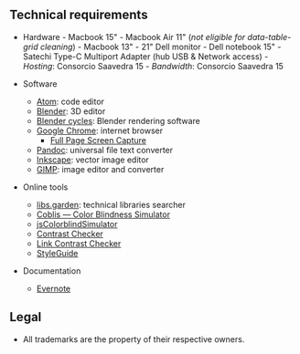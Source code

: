## Technical requirements ##

* Hardware
      - Macbook 15"
      - Macbook Air 11" (_not eligible for data-table-grid cleaning_)
      - Macbook 13"
      - 21" Dell monitor
      - Dell notebook 15"
      - Satechi Type-C Multiport Adapter (hub USB & Network access)
      - _Hosting_: Consorcio Saavedra 15
      - _Bandwidth_: Consorcio Saavedra 15
* Software
     - [Atom](http://atom.io/): code editor
     - [Blender](https://blender.org): 3D editor
     - [Blender cycles](https://www.cycles-renderer.org/): Blender rendering software
     - [Google Chrome](https://www.google.com/intl/es-419/chrome/): internet browser
          - [Full Page Screen Capture](https://chrome.google.com/webstore/detail/full-page-screen-capture/fdpohaocaechififmbbbbbknoalclacl)
     - [Pandoc](https://pandoc.org/installing.html): universal file text converter
     - [Inkscape](https://inkscape.org/release/): vector image editor
     - [GIMP](https://www.gimp.org/): image editor and converter

* Online tools
     - [libs.garden](https://libs.garden/): technical libraries searcher
     - [Coblis — Color Blindness Simulator](https://www.color-blindness.com/coblis-color-blindness-simulator/)
     - [jsColorblindSimulator]()
     - [Contrast Checker](https://webaim.org/resources/contrastchecker/)
     - [Link Contrast Checker](https://webaim.org/resources/linkcontrastchecker/)
     - [StyleGuide](https://hugeinc.github.io/styleguide/index.html)
     
* Documentation
     - [Evernote](https://evernote.com)
     
## Legal ##

* All trademarks are the property of their respective owners.
